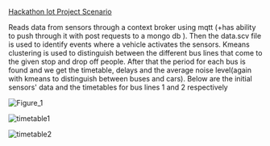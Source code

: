 [Hackathon Iot Project Scenario](Presentation.pdf)

Reads data from sensors through a context broker using mqtt (+has ability to push through it with post requests to a mongo db ).
Then the data.scv file is used to identify events where a vehicle activates the sensors. Kmeans clustering is used to distinguish between the different bus lines that come to the given stop and drop off people. After that the period for each bus is found and we get the timetable, delays and the average noise level(again with kmeans to distinguish between buses and cars). 
Below are the initial sensors' data and the timetables for bus lines 1 and 2 respectively

![Figure_1](https://github.com/thanlinardos/hackathon/assets/58235288/5dc91560-19fe-463c-b391-d29909e818d2)

![timetable1](https://github.com/thanlinardos/hackathon/assets/58235288/d6bba3c6-57ed-475c-b0d7-856ceb6794ac)

![timetable2](https://github.com/thanlinardos/hackathon/assets/58235288/dcaa561e-bed4-415b-b1d9-2cb3d64de887)
